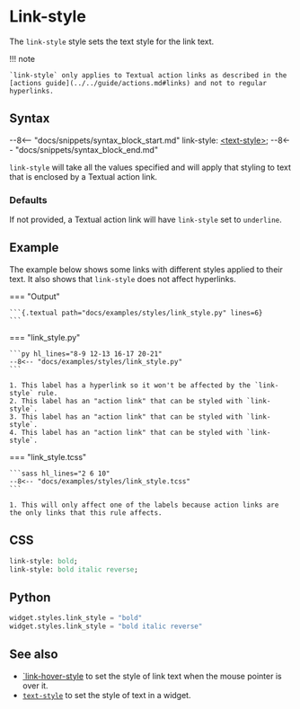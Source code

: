 # Link-style

The `link-style` style sets the text style for the link text.

!!! note

    `link-style` only applies to Textual action links as described in the [actions guide](../../guide/actions.md#links) and not to regular hyperlinks.

## Syntax

--8<-- "docs/snippets/syntax_block_start.md"
link-style: <a href="../../css_types/text_style">&lt;text-style&gt;</a>;
--8<-- "docs/snippets/syntax_block_end.md"

`link-style` will take all the values specified and will apply that styling to text that is enclosed by a Textual action link.

### Defaults

If not provided, a Textual action link will have `link-style` set to `underline`.

## Example

The example below shows some links with different styles applied to their text.
It also shows that `link-style` does not affect hyperlinks.

=== "Output"

    ```{.textual path="docs/examples/styles/link_style.py" lines=6}
    ```

=== "link_style.py"

    ```py hl_lines="8-9 12-13 16-17 20-21"
    --8<-- "docs/examples/styles/link_style.py"
    ```

    1. This label has a hyperlink so it won't be affected by the `link-style` rule.
    2. This label has an "action link" that can be styled with `link-style`.
    3. This label has an "action link" that can be styled with `link-style`.
    4. This label has an "action link" that can be styled with `link-style`.

=== "link_style.tcss"

    ```sass hl_lines="2 6 10"
    --8<-- "docs/examples/styles/link_style.tcss"
    ```

    1. This will only affect one of the labels because action links are the only links that this rule affects.

## CSS

```sass
link-style: bold;
link-style: bold italic reverse;
```

## Python

```py
widget.styles.link_style = "bold"
widget.styles.link_style = "bold italic reverse"
```

## See also

 - [`link-hover-style](./link_hover_style.md) to set the style of link text when the mouse pointer is over it.
 - [`text-style`](../text_style.md) to set the style of text in a widget.
